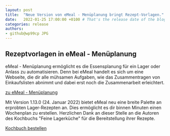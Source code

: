 ```yaml
---
layout: post
title:  "Neue Version von eMeal - Menüplanung bringt Rezept-Vorlagen."
date:   2022-01-25 17:00:00 +0100 # That's the release date of the blog entry
categories: release
authors:
- github@wp99cp JPG
---
```


## Rezeptvorlagen in eMeal - Menüplanung

eMeal - Menüplanung ermöglicht es die Essensplanung für ein Lager oder Anlass zu automatisieren.
Denn bei eMeal handelt es sich um eine Webseite, die dir alle mühsamen Aufgaben, wie das Zusammentragen von 
Einkaufslisten abnimmt und dabei erst noch die Zusammenarbeit erleichtert.

[zu eMeal - Menüplanung](https://emeal.ch)


Mit Version 1.13.0 (24. Januar 2022) bietet eMeal neu eine breite Palette an erprobten Lager-Rezepten an. Dies ermöglicht es dir binnen Minuten einen Wochenplan 
zu erstellen. Herzlichen Dank an dieser Stelle an die Autoren des Kochbuchs "Feine Lagerküche" für die Bereitstellung ihrer Rezepte.

[Kochbuch bestellen](https://www.lagerkueche.ch/)
